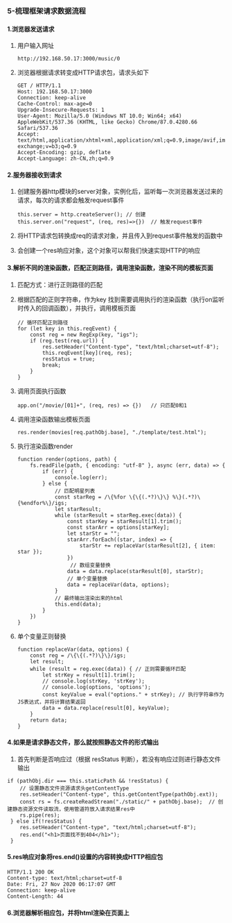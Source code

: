 ### 5-梳理框架请求数据流程

#### 1.浏览器发送请求

1. 用户输入网址

   ```
   http://192.168.50.17:3000/music/0
   ```

   

2. 浏览器根据请求转变成HTTP请求包，请求头如下

   ```
   GET / HTTP/1.1
   Host: 192.168.50.17:3000
   Connection: keep-alive
   Cache-Control: max-age=0
   Upgrade-Insecure-Requests: 1
   User-Agent: Mozilla/5.0 (Windows NT 10.0; Win64; x64) AppleWebKit/537.36 (KHTML, like Gecko) Chrome/87.0.4280.66 Safari/537.36
   Accept: text/html,application/xhtml+xml,application/xml;q=0.9,image/avif,image/webp,image/apng,*/*;q=0.8,application/signed-exchange;v=b3;q=0.9
   Accept-Encoding: gzip, deflate
   Accept-Language: zh-CN,zh;q=0.9
   ```

#### 2.服务器接收到请求

1. 创建服务器http模块的server对象，实例化后，监听每一次浏览器发送过来的请求，每次的请求都会触发request事件

   ```
   this.server = http.createServer(); // 创建
   this.server.on("request", (req, res)=>{})  // 触发request事件
   ```

   

2. 将HTTP请求包转换成req的请求对象，并且传入到request事件触发的函数中

3. 会创建一个res响应对象，这个对象可以帮我们快速实现HTTP的响应

#### 3.解析不同的渲染函数，匹配正则路径，调用渲染函数，渲染不同的模板页面

1. 匹配方式：进行正则路径的匹配

2. 根据匹配的正则字符串，作为key 找到需要调用执行的渲染函数（执行on监听时传入的回调函数），并执行，调用模板页面

   ```
   // 循环匹配正则路径
   for (let key in this.reqEvent) {
       const reg = new RegExp(key, "igs");
       if (reg.test(req.url)) {
           res.setHeader("Content-type", "text/html;charset=utf-8");
           this.reqEvent[key](req, res);
           resStatus = true;
           break;
       }
   }
   ```

   

3. 调用页面执行函数

   ```
   app.on("/movie/[01]+", (req, res) => {})   // 只匹配0和1
   ```

   

4. 调用渲染函数输出模板页面

   ```
   res.render(movies[req.pathObj.base], "./template/test.html");
   ```

   

5. 执行渲染函数render

   ```
   function render(options, path) {
       fs.readFile(path, { encoding: "utf-8" }, async (err, data) => {
           if (err) {
               console.log(err);
           } else {
               // 匹配明星列表
               const starReg = /\{%for \{\{(.*?)\}\} %\}(.*?)\{%endfor%\}/igs;
               let starResult;
               while (starResult = starReg.exec(data)) {
                   const starKey = starResult[1].trim();
                   const starArr = options[starKey];
                   let starStr = "";
                   starArr.forEach((star, index) => {
                       starStr += replaceVar(starResult[2], { item: star });
                   })
                	// 数组变量替换   
                   data = data.replace(starResult[0], starStr);
                   // 单个变量替换
                   data = replaceVar(data, options);
               }
               // 最终输出渲染出来的html
               this.end(data);
           }
       })
   }
   ```

   

6. 单个变量正则替换

   ```
   function replaceVar(data, options) {
       const reg = /\{\{(.*?)\}\}/igs;
       let result;
       while (result = reg.exec(data)) { // 正则需要循环匹配
           let strKey = result[1].trim();
           // console.log(strKey, 'strKey');
           // console.log(options, 'options');
           const keyValue = eval("options." + strKey); // 执行字符串作为JS表达式，并将计算结果返回
           data = data.replace(result[0], keyValue);
       }
       return data;
   }
   ```

   

#### 4.如果是请求静态文件，那么就按照静态文件的形式输出

1. 首先判断是否响应过（根据 resStatus 判断），若没有响应过则进行静态文件输出

```
if (pathObj.dir === this.staticPath && !resStatus) {
    // 设置静态文件资源请求头getContentType
    res.setHeader("Content-type", this.getContentType(pathObj.ext));
    const rs = fs.createReadStream("./static/" + pathObj.base);  // 创建静态资源文件读取流，使用管道符放入请求结果res中
    rs.pipe(res);
 } else if(!resStatus) {
    res.setHeader("Content-type", "text/html;charset=utf-8");
    res.end("<h1>页面找不到404</h1>");
 }
```

#### 

#### 5.res响应对象将res.end()设置的内容转换成HTTP相应包

```
HTTP/1.1 200 OK
Content-type: text/html;charset=utf-8
Date: Fri, 27 Nov 2020 06:17:07 GMT
Connection: keep-alive
Content-Length: 44
```



#### 6.浏览器解析相应包，并将html渲染在页面上